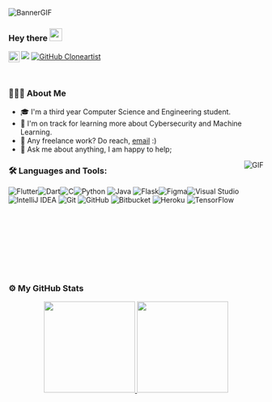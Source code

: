 
  ![BannerGIF](https://github.com/cloneartist/cloneartist/blob/main/Adith.gif)


### Hey there <img src="https://media.giphy.com/media/hvRJCLFzcasrR4ia7z/giphy.gif" width="25px">
<!-- <a href="https://discord.gg/   ">
  <img align="left" alt="Adith's Discord" width="22px" src="https://raw.githubusercontent.com/peterthehan/peterthehan/master/assets/discord.svg" />
</a> -->
<!-- <a href="https://twitter.com/adith-anandhan">
  <img align="left" alt="Adith | Twitter" width="22px" src="https://raw.githubusercontent.com/peterthehan/peterthehan/master/assets/twitter.svg" />
</a> -->
<a href="https://www.linkedin.com/in/adith-anandhan/">
  <img align="left" alt="Adith's LinkedIN" width="22px" src="https://raw.githubusercontent.com/peterthehan/peterthehan/master/assets/linkedin.svg" />
</a>
<!-- <a href="  ">
  <img align="left" alt="Adith's Spotify" width="22px" src="https://raw.githubusercontent.com/peterthehan/peterthehan/master/assets/spotify.svg" />
</a> -->

![](https://visitor-badge.glitch.me/badge?page_id=cloneartist.cloneartist)
[![GitHub Cloneartist](https://img.shields.io/github/followers/cloneartist?label=follow&style=social)](https://github.com/cloneartist)&nbsp;

<br />

 
<!-- Hi, I'm [Adith Pozhekadavil Anandhan](https://github.com/cloneartist), a Second year Computer Science and Engineering student from India.-->
### 👨🏻‍💻 About Me
<!-- A sophomore student pursuing bachelor's degree in **Computer Science and Engineering** -->
- 🎓  I'm a third year Computer Science and Engineering student.
- 🌱  I'm on track for learning more about Cybersecurity and Machine Learning.
- 💼 Any freelance work? Do reach, [email](mailto:thatcloneartist@gmail.com) :)
- 💬 Ask me about anything, I am happy to help;
<!-- ✍️ In my free time I do freelance photography. -->
<!-- 💬 Feel free to reach out to me for discussions on the aforementioned topics!-->
<!-- - 💡  I'm currently working as a Mobile application developer intern at Noob Community.  -->

 <img align="right" alt="GIF" src="https://i.pinimg.com/originals/e4/26/70/e426702edf874b181aced1e2fa5c6cde.gif" />
 
### 🛠 Languages and Tools:  

<img alt="Flutter" src="https://img.shields.io/badge/Flutter-%2302569B.svg?style=for-the-badge&logo=Flutter&logoColor=white" /><img alt="Dart" src="https://img.shields.io/badge/dart-%230175C2.svg?style=for-the-badge&logo=dart&logoColor=white"/><img alt="C" src="https://img.shields.io/badge/c-%2300599C.svg?style=for-the-badge&logo=c&logoColor=white"/><img alt="Python" src="https://img.shields.io/badge/python-%2314354C.svg?style=for-the-badge&logo=python&logoColor=white"/>
<img alt="Java" src="https://img.shields.io/badge/java-%23ED8B00.svg?style=for-the-badge&logo=java&logoColor=white"/>
<img alt="Flask" src="https://img.shields.io/badge/flask-%23000.svg?style=for-the-badge&logo=flask&logoColor=white"/><img alt="Figma" src="https://img.shields.io/badge/figma-%23F24E1E.svg?style=for-the-badge&logo=figma&logoColor=white"/><img alt="Visual Studio" src="https://img.shields.io/badge/VisualStudio-5C2D91.svg?style=for-the-badge&logo=visual-studio&logoColor=white"/>
<img alt="IntelliJ IDEA" src="https://img.shields.io/badge/IntelliJIDEA-000000.svg?style=for-the-badge&logo=intellij-idea&logoColor=white"/>
<img alt="Git" src="https://img.shields.io/badge/git-%23F05033.svg?style=for-the-badge&logo=git&logoColor=white"/>
<img alt="GitHub" src="https://img.shields.io/badge/github-%23121011.svg?style=for-the-badge&logo=github&logoColor=white"/>
<img alt="Bitbucket" src="https://img.shields.io/badge/bitbucket-%230047B3.svg?style=for-the-badge&logo=bitbucket&logoColor=white"/>
<img alt="Heroku" src="https://img.shields.io/badge/heroku-%23430098.svg?style=for-the-badge&logo=heroku&logoColor=white"/>
<img alt="TensorFlow" src="https://img.shields.io/badge/TensorFlow-%23FF6F00.svg?style=for-the-badge&logo=TensorFlow&logoColor=white" />
  
  <br>
<!-- If you like what I do, maybe consider buying me a coffee/tea 😃 

<a href="https://www.buymeacoffee.com/adithanandhan" target="_blank"><img src="https://cdn.buymeacoffee.com/buttons/v2/default-red.png" alt="Buy Me A Coffee" width="150" ></a> -->


<!-- 
📈 My GitHub Stats
<p align="left">
<a href="https://github.com/cloneartist">
  <img height="180em" src="https://github-readme-stats-eight-theta.vercel.app/api?username=cloneartist&show_icons=true&include_all_commits=true&count_private=true"/>
</a>
</p>

<p align="right">
<a href="https://github.com/cloneartist">
  <img height="180em" src="https://github-readme-stats-eight-theta.vercel.app/api/top-langs/?username=cloneartist&layout=compact&langs_count=8"/>
</a>
</p> -->

<br>
<br>
<br>
<br>
<br>
<br>

### ⚙️ My GitHub Stats

<p align="center">
<a href="https://github.com/gokulhans">
  <img height="180em" src="https://github-readme-stats-eight-theta.vercel.app/api?username=cloneartist&show_icons=true&include_all_commits=true&count_private=true&bg_color=333399,833ab4,c13584,f77737&title_color=fff&text_color=fff&icon_color=fff"/>
  <img height="180em" src="https://github-readme-stats-eight-theta.vercel.app/api/top-langs/?username=gokulhans&layout=compact&langs_count=8&bg_color=333399,833ab4,c13584,f77737&title_color=fff&text_color=fff&icon_color=fff"/>
</a>
</p>
